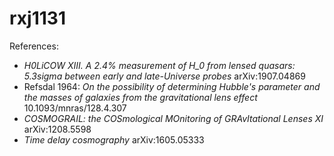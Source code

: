 # rxj1131

References:  
- *H0LiCOW XIII. A 2.4% measurement of H_0 from lensed quasars: 5.3sigma between early and late-Universe probes* arXiv:1907.04869
- Refsdal 1964: *On the possibility of determining Hubble's parameter and the masses of galaxies from the gravitational lens effect* 10.1093/mnras/128.4.307  
- *COSMOGRAIL: the COSmological MOnitoring of GRAvItational Lenses XI* arXiv:1208.5598
- *Time delay cosmography* arXiv:1605.05333
